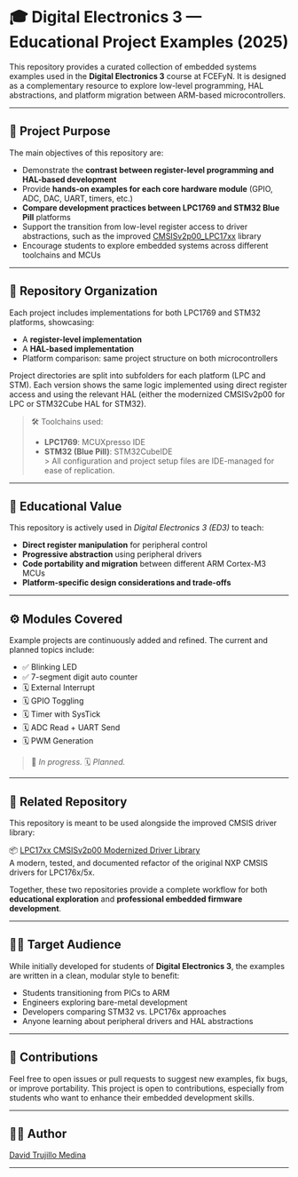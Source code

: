 # 🎓 Digital Electronics 3 — Educational Project Examples (2025)

This repository provides a curated collection of embedded systems examples used in the **Digital Electronics 3** course at FCEFyN. It is designed as a complementary resource to explore low-level programming, HAL abstractions, and platform migration between ARM-based microcontrollers.

---

## 🎯 Project Purpose

The main objectives of this repository are:

- Demonstrate the **contrast between register-level programming and HAL-based development**
- Provide **hands-on examples for each core hardware module** (GPIO, ADC, DAC, UART, timers, etc.)
- **Compare development practices between LPC1769 and STM32 Blue Pill** platforms
- Support the transition from low-level register access to driver abstractions, such as the improved [CMSISv2p00_LPC17xx](https://github.com/David-A-T-M/CMSISv2p00_LPC17xx_Modernized) library
- Encourage students to explore embedded systems across different toolchains and MCUs

---

## 🧱 Repository Organization

Each project includes implementations for both LPC1769 and STM32 platforms, showcasing:

- A **register-level implementation**
- A **HAL-based implementation**
- Platform comparison: same project structure on both microcontrollers

Project directories are split into subfolders for each platform (LPC and STM). Each version shows the same logic implemented using direct register access and using the relevant HAL (either the modernized CMSISv2p00 for LPC or STM32Cube HAL for STM32).

> 🛠️ Toolchains used:
> - **LPC1769**: MCUXpresso IDE
> - **STM32 (Blue Pill)**: STM32CubeIDE  
    > All configuration and project setup files are IDE-managed for ease of replication.

---

## 🔬 Educational Value

This repository is actively used in _Digital Electronics 3 (ED3)_ to teach:

- **Direct register manipulation** for peripheral control
- **Progressive abstraction** using peripheral drivers
- **Code portability and migration** between different ARM Cortex-M3 MCUs
- **Platform-specific design considerations and trade-offs**

---

## ⚙️ Modules Covered

Example projects are continuously added and refined. The current and planned topics include:

- ✅ Blinking LED
- ✅ 7-segment digit auto counter
- 🗓️ External Interrupt
- 🗓️ GPIO Toggling
- 🗓️ Timer with SysTick
- 🗓️ ADC Read + UART Send
- 🗓️ PWM Generation

> 🚧 _In progress._
> 🗓️ _Planned._

---

## 🔗 Related Repository

This repository is meant to be used alongside the improved CMSIS driver library:

📦 [LPC17xx CMSISv2p00 Modernized Driver Library](https://github.com/David-A-T-M/LPC17xx-CMSIS-Driver-Enhancement)  
A modern, tested, and documented refactor of the original NXP CMSIS drivers for LPC176x/5x.

Together, these two repositories provide a complete workflow for both **educational exploration** and **professional embedded firmware development**.

---

## 👨‍🏫 Target Audience

While initially developed for students of **Digital Electronics 3**, the examples are written in a clean, modular style to benefit:

- Students transitioning from PICs to ARM
- Engineers exploring bare-metal development
- Developers comparing STM32 vs. LPC176x approaches
- Anyone learning about peripheral drivers and HAL abstractions

---

## 🤝 Contributions

Feel free to open issues or pull requests to suggest new examples, fix bugs, or improve portability. This project is open to contributions, especially from students who want to enhance their embedded development skills.

---

## 👨‍💻 Author

[David Trujillo Medina](https://github.com/David-A-T-M)

---
